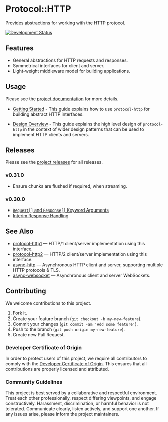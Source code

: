 # Protocol::HTTP

Provides abstractions for working with the HTTP protocol.

[![Development Status](https://github.com/socketry/protocol-http/workflows/Test/badge.svg)](https://github.com/socketry/protocol-http/actions?workflow=Test)

## Features

  - General abstractions for HTTP requests and responses.
  - Symmetrical interfaces for client and server.
  - Light-weight middleware model for building applications.

## Usage

Please see the [project documentation](https://socketry.github.io/protocol-http/) for more details.

  - [Getting Started](https://socketry.github.io/protocol-http/guides/getting-started/index) - This guide explains how to use `protocol-http` for building abstract HTTP interfaces.

  - [Design Overview](https://socketry.github.io/protocol-http/guides/design-overview/index) - This guide explains the high level design of `protocol-http` in the context of wider design patterns that can be used to implement HTTP clients and servers.

## Releases

Please see the [project releases](https://socketry.github.io/protocol-http/releases/index) for all releases.

### v0.31.0

  - Ensure chunks are flushed if required, when streaming.

### v0.30.0

  - [`Request[]` and `Response[]` Keyword Arguments](https://socketry.github.io/protocol-http/releases/index#request[]-and-response[]-keyword-arguments)
  - [Interim Response Handling](https://socketry.github.io/protocol-http/releases/index#interim-response-handling)

## See Also

  - [protocol-http1](https://github.com/socketry/protocol-http1) — HTTP/1 client/server implementation using this
    interface.
  - [protocol-http2](https://github.com/socketry/protocol-http2) — HTTP/2 client/server implementation using this
    interface.
  - [async-http](https://github.com/socketry/async-http) — Asynchronous HTTP client and server, supporting multiple HTTP
    protocols & TLS.
  - [async-websocket](https://github.com/socketry/async-websocket) — Asynchronous client and server WebSockets.

## Contributing

We welcome contributions to this project.

1.  Fork it.
2.  Create your feature branch (`git checkout -b my-new-feature`).
3.  Commit your changes (`git commit -am 'Add some feature'`).
4.  Push to the branch (`git push origin my-new-feature`).
5.  Create new Pull Request.

### Developer Certificate of Origin

In order to protect users of this project, we require all contributors to comply with the [Developer Certificate of Origin](https://developercertificate.org/). This ensures that all contributions are properly licensed and attributed.

### Community Guidelines

This project is best served by a collaborative and respectful environment. Treat each other professionally, respect differing viewpoints, and engage constructively. Harassment, discrimination, or harmful behavior is not tolerated. Communicate clearly, listen actively, and support one another. If any issues arise, please inform the project maintainers.
